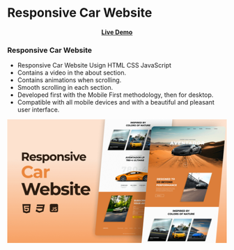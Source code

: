 # Responsive Car Website
<div align = 'center'>

<a href="https://adnan-bhaldar.github.io/AVENTADOR"><strong>Live Demo</strong></a>

</div>

### Responsive Car Website

- Responsive Car Website Usign HTML CSS JavaScript
- Contains a video in the about section.
- Contains animations when scrolling.
- Smooth scrolling in each section.
- Developed first with the Mobile First methodology, then for desktop.
- Compatible with all mobile devices and with a beautiful and pleasant user interface.

![preview img](/preview.png)
